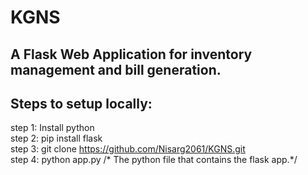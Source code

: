 # KGNS
## A Flask Web Application for inventory management and bill generation.
## Steps to setup locally:
  step 1: Install python
  <br>
  step 2: pip install flask
  <br>
  step 3: git clone https://github.com/Nisarg2061/KGNS.git
  <br>
  step 4: python app.py /* The python file that contains the flask app.*/

